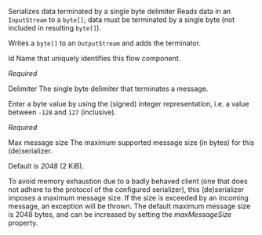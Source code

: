
Serializes data terminated by a single byte delimiter
Reads data in an <code>InputStream</code> to a <code>byte[]</code>; data must be terminated by a single byte (not included in resulting <code>byte[]</code>).

Writes a <code>byte[]</code> to an <code>OutputStream</code> and adds the terminator.


Id
Name that uniquely identifies this flow component.

<i>Required</i>


Delimiter
The single byte delimiter that terminates a message.

Enter a byte value by using the (signed) integer representation, i.e. a value between <code>-128</code> and <code>127</code> (inclusive).

<i>Required</i>


Max message size
The maximum supported message size (in bytes) for this (de)serializer.

Default is <i>2048</i> (2 KiB).

To avoid memory exhaustion due to a badly behaved client (one that does not adhere to the protocol of the configured serializer), this (de)serializer imposes a maximum message size. If the size is exceeded by an incoming message, an exception will be thrown. The default maximum message size is 2048 bytes, and can be increased by setting the <i>maxMessageSize</i> property.

